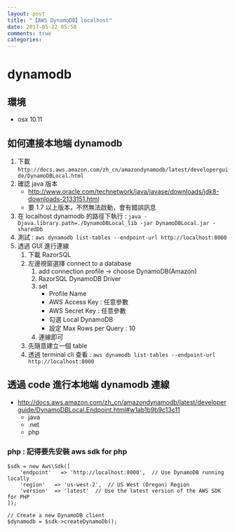 ```yaml
---
layout: post
title: "【AWS DynamoDB】localhost"
date: 2017-05-22 05:50
comments: true
categories: 
---
```

# dynamodb

## 環境
- osx 10.11

## 如何連接本地端 dynamodb

1. 下載 `http://docs.aws.amazon.com/zh_cn/amazondynamodb/latest/developerguide/DynamoDBLocal.html`
2. 確認 java 版本
	- http://www.oracle.com/technetwork/java/javase/downloads/jdk8-downloads-2133151.html
	- 要 1.7 以上版本，不然無法啟動，會有錯誤訊息
3. 在 localhost dynamodb 的路徑下執行 : `java -Djava.library.path=./DynamoDBLocal_lib -jar DynamoDBLocal.jar -sharedDb`
4. 測試 : `aws dynamodb list-tables --endpoint-url http://localhost:8000`
5. 透過 GUI 進行連線
	1. 下載 RazorSQL
	2. 左邊視窗選擇 connect to a database
		1. add connection profile -> choose DynamoDB(Amazon)
		2. RazorSQL DynamoDB Driver 
		3. set
			- Profile Name
			- AWS Access Key : 任意參數
			- AWS Secret Key : 任意參數
			- 勾選 Local DynamoDB
			- 設定 Max Rows per Query : 10
		4. 連線即可
	3. 先隨意建立一個 table
	4. 透過 terminal cli 查看 : `aws dynamodb list-tables --endpoint-url http://localhost:8000`

## 透過 code 進行本地端 dynamodb 連線
- http://docs.aws.amazon.com/zh_cn/amazondynamodb/latest/developerguide/DynamoDBLocal.Endpoint.html#w1ab1b9b9c13c11
	- java
	- .net
	- php

### php : 記得要先安裝 aws sdk for php

```
$sdk = new Aws\Sdk([
    'endpoint'   => 'http://localhost:8000',  // Use DynamoDB running locally
    'region'   => 'us-west-2',  // US West (Oregon) Region
    'version'  => 'latest'  // Use the latest version of the AWS SDK for PHP
]);

// Create a new DynamoDB client
$dynamodb = $sdk->createDynamoDb();
```